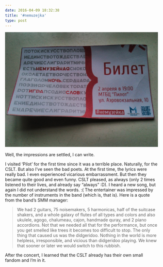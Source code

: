```yaml
---
date: 2016-04-09 18:32:38
title: '#nemuzejka'
type: post
---
```


![#nemuzejka ticket](nemuzejka-02042016.jpg)

Well, the impressions are settled, I can write.

I visited ‘Pilot’ for the first time since it was a terrible place. Naturally, for the CSLT. But
also I’ve seen the bad poets. At the first time, the lyrics were really bad. I even experienced
vicarious embarrassment. But then they became quite good and even funny. CSLT pleased, as always
(only 2 times listened to their lives, and already say “always” :D). I heard a new song, but again I
did not understand the words. :( The entertainer was impressed by the number of instruments in the
band (which is, that is). Here is a quote from the band’s SMM manager:

> We had 2 guitars, 75 noisemakers, 5 harmonicas, half of the suitcase shakers, and a whole galaxy
> of flutes of all types and colors and also ukulele, agogo, chalumeau, cajon, handmade quray, and 2
> piano accordions. Not that we needed all that for the performance, but once you get smelled like
> trees it becomes too difficult to stop. The only thing that caused us was the didgeridoo. Nothing
> in the world is more helpless, irresponsible, and vicious than didgeridoo playing. We knew that
> sooner or later we would switch to this rubbish.

After the concert, I learned that the CSLT already has their own small fandom and I’m in it.

